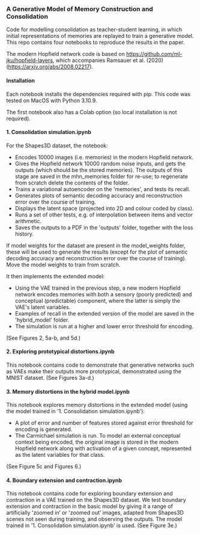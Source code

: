 
### A Generative Model of Memory Construction and Consolidation

Code for modelling consolidation as teacher-student learning, in which initial representations of memories are replayed to train a generative model. This repo contains four notebooks to reproduce the results in the paper.

The modern Hopfield network code is based on https://github.com/ml-jku/hopfield-layers, which accompanies Ramsauer et al. (2020) (https://arxiv.org/abs/2008.02217).

#### Installation

Each notebook installs the dependencies required with pip. This code was tested on MacOS with Python 3.10.9.

The first notebook also has a Colab option (so local installation is not required). 

#### 1. Consolidation simulation.ipynb

For the Shapes3D dataset, the notebook:

* Encodes 10000 images (i.e. memories) in the modern Hopfield network.
* Gives the Hopfield network 10000 random noise inputs, and gets the outputs (which should be the stored memories). The outputs of this stage are saved in the mhn_memories folder for re-use; to regenerate from scratch delete the contents of the folder.
* Trains a variational autoencoder on the 'memories', and tests its recall.
* Generates plots of semantic decoding accuracy and reconstruction error over the course of training.
* Displays the latent space (projected into 2D and colour coded by class).
* Runs a set of other tests, e.g. of interpolation between items and vector arithmetic.
* Saves the outputs to a PDF in the 'outputs' folder, together with the loss history.

If model weights for the dataset are present in the model_weights folder, these will be used to generate the results (except for the plot of semantic decoding accuracy and reconstruction error over the course of training). Move the model weights to train from scratch. 

It then implements the extended model:
* Using the VAE trained in the previous step, a new modern Hopfield network encodes memories with both a sensory (poorly predicted) and conceptual (predictable) component, where the latter is simply the VAE's latent variables.
* Examples of recall in the extended version of the model are saved in the 'hybrid_model' folder.
* The simulation is run at a higher and lower error threshold for encoding.

(See Figures 2, 5a-b, and 5d.)

#### 2. Exploring prototypical distortions.ipynb

This notebook contains code to demonstrate that generative networks such as VAEs make their outputs more prototypical, demonstrated using the MNIST dataset. (See Figures 3a-d.)

#### 3. Memory distortions in the hybrid model.ipynb

This notebook explores memory distortions in the extended model (using the model trained in '1. Consolidation simulation.ipynb'):

* A plot of error and number of features stored against error threshold for encoding is generated.
* The Carmichael simulation is run. To model an external conceptual context being encoded, the original image is stored in the modern Hopfield network along with activation of a given concept, represented as the latent variables for that class. 

(See Figure 5c and Figures 6.)

#### 4. Boundary extension and contraction.ipynb

This notebook contains code for exploring boundary extension and contraction in a VAE trained on the Shapes3D dataset. We test boundary extension and contraction in the basic model by giving it a range of artificially 'zoomed in’ or 'zoomed out’ images, adapted from Shapes3D scenes not seen during training, and observing the outputs. The model trained in '1. Consolidation simulation.ipynb' is used. (See Figure 3e.)
